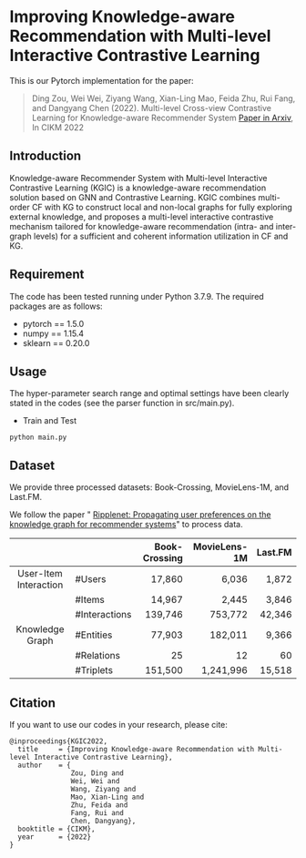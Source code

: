 # Improving Knowledge-aware Recommendation with Multi-level Interactive Contrastive Learning
This is our Pytorch implementation for the paper:
> Ding Zou, Wei Wei, Ziyang Wang, Xian-Ling Mao, Feida Zhu, Rui Fang, and Dangyang Chen (2022). Multi-level Cross-view Contrastive Learning for Knowledge-aware Recommender System
[Paper in Arxiv](https://arxiv.org/pdf/2208.10061.pdf), In CIKM 2022

## Introduction
Knowledge-aware Recommender System with Multi-level Interactive Contrastive Learning (KGIC) is a knowledge-aware recommendation solution based on GNN and Contrastive Learning. 
KGIC combines multi-order CF with KG to construct local and non-local graphs for fully exploring external knowledge, and proposes a multi-level interactive contrastive mechanism 
tailored for knowledge-aware recommendation (intra- and inter-graph levels) for a sufficient and coherent information
utilization in CF and KG.

## Requirement
The code has been tested running under Python 3.7.9. The required packages are as follows:
- pytorch == 1.5.0
- numpy == 1.15.4
- sklearn == 0.20.0

## Usage
The hyper-parameter search range and optimal settings have been clearly stated in the codes (see the parser function in src/main.py).
* Train and Test

```
python main.py 
```


## Dataset

We provide three processed datasets: Book-Crossing, MovieLens-1M, and Last.FM.

We follow the paper " [Ripplenet: Propagating user preferences on the knowledge
graph for recommender systems](https://github.com/hwwang55/RippleNet)" to process data.


|                       |               | Book-Crossing | MovieLens-1M | Last.FM |
| :-------------------: | :------------ | ----------:   | --------: | ---------: |
| User-Item Interaction | #Users        |      17,860   |    6,036  |      1,872 |
|                       | #Items        |      14,967   |    2,445  |      3,846 |
|                       | #Interactions |     139,746   |  753,772  |      42,346|
|    Knowledge Graph    | #Entities     |      77,903   |    182,011|      9,366 |
|                       | #Relations    |          25   |         12|         60 |
|                       | #Triplets     |   151,500     |  1,241,996|     15,518 |


## Citation

If you want to use our codes in your research, please cite:
```
@inproceedings{KGIC2022,
  title     = {Improving Knowledge-aware Recommendation with Multi-level Interactive Contrastive Learning},
  author    = {
               Zou, Ding and 
               Wei, Wei and 
               Wang, Ziyang and
               Mao, Xian-Ling and
               Zhu, Feida and 
               Fang, Rui and 
               Chen, Dangyang},
  booktitle = {CIKM},
  year      = {2022}
}
```
